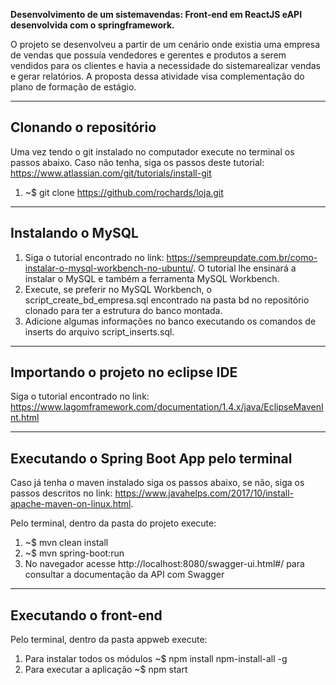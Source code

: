 **Desenvolvimento de um sistemavendas:  Front-end em ReactJS eAPI desenvolvida com o springframework.**

O projeto se desenvolveu a partir de um cenário onde existia uma empresa de vendas que possuía vendedores  e  gerentes  e  produtos  a  serem  vendidos  para  os  clientes  e  havia  a  necessidade  do  sistemarealizar vendas e gerar relatórios.
A proposta dessa atividade visa complementação do plano de formação de estágio.

---

## Clonando o repositório

Uma vez tendo o git instalado no computador execute no terminal os passos abaixo. Caso não tenha, siga os passos deste tutorial: https://www.atlassian.com/git/tutorials/install-git

1. ~$ git clone https://github.com/rochards/loja.git

---

## Instalando o MySQL

1. Siga o tutorial encontrado no link: https://sempreupdate.com.br/como-instalar-o-mysql-workbench-no-ubuntu/. O tutorial lhe ensinará a instalar o MySQL e também a ferramenta MySQL Workbench.
2. Execute, se preferir no MySQL Workbench, o script_create_bd_empresa.sql encontrado na pasta bd no repositório clonado para ter a estrutura do banco montada.
3. Adicione algumas informações no banco executando os comandos de inserts do arquivo script_inserts.sql.

---

## Importando o projeto no eclipse IDE

Siga o tutorial encontrado no link: https://www.lagomframework.com/documentation/1.4.x/java/EclipseMavenInt.html

---

## Executando o Spring Boot App pelo terminal

Caso já tenha o maven instalado siga os passos abaixo, se não, siga os passos descritos no link: https://www.javahelps.com/2017/10/install-apache-maven-on-linux.html. 

Pelo terminal, dentro da pasta do projeto execute:

1. ~$ mvn clean install
2. ~$ mvn spring-boot:run
3. No navegador acesse http://localhost:8080/swagger-ui.html#/ para consultar a documentação da API com Swagger

---

## Executando o front-end

Pelo terminal, dentro da pasta appweb execute:
1. Para instalar todos os módulos ~$ npm install npm-install-all -g
2. Para executar a aplicação ~$ npm start
